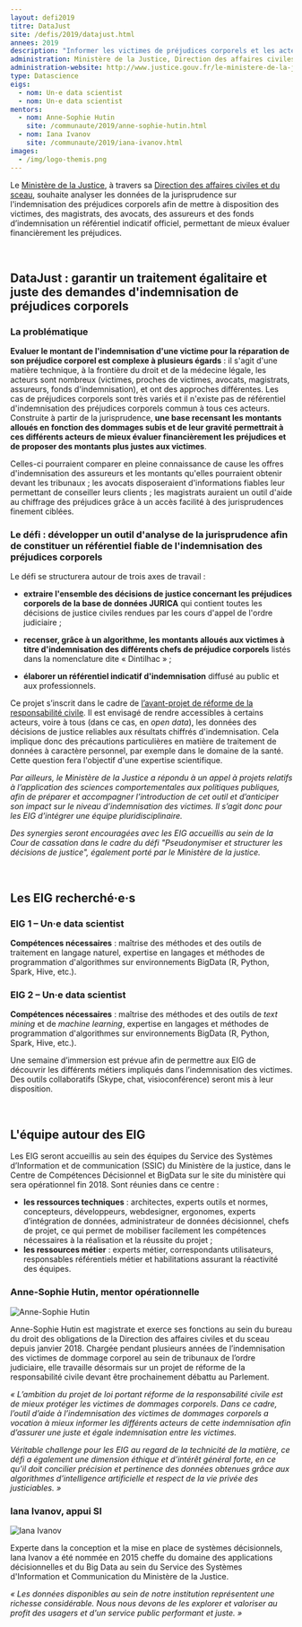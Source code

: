 ```yaml
---
layout: defi2019
titre: DataJust
site: /defis/2019/datajust.html
annees: 2019
description: "Informer les victimes de préjudices corporels et les acteurs de l'indemnisation de préjudices en construisant un référentiel neutre et fiable des indemnisations "
administration: Ministère de la Justice, Direction des affaires civiles et du sceau
administration-website: http://www.justice.gouv.fr/le-ministere-de-la-justice-10017/direction-des-affaires-civiles-et-du-sceau-10023/
type: Datascience
eigs:
  - nom: Un·e data scientist
  - nom: Un·e data scientist
mentors: 
  - nom: Anne-Sophie Hutin
    site: /communaute/2019/anne-sophie-hutin.html
  - nom: Iana Ivanov
    site: /communaute/2019/iana-ivanov.html
images: 
  - /img/logo-themis.png
---
```


Le [Ministère de la Justice](http://www.justice.gouv.fr/), à travers sa
[Direction des affaires civiles et du
sceau](http://www.justice.gouv.fr/le-ministere-de-la-justice-10017/direction-des-affaires-civiles-et-du-sceau-10023/),
souhaite analyser les données de la jurisprudence sur l'indemnisation des préjudices corporels afin de mettre à
disposition des victimes, des magistrats, des avocats, des assureurs
et des fonds d’indemnisation un référentiel indicatif officiel, permettant de
mieux évaluer financièrement les préjudices.

<br/>

## DataJust : garantir un traitement égalitaire et juste des demandes d'indemnisation de préjudices corporels

### La problématique

**Evaluer le montant de l'indemnisation d'une victime pour la réparation de son préjudice corporel est
complexe à plusieurs égards** : il s'agit d'une matière technique, à la frontière du droit et de la médecine légale, les acteurs sont nombreux (victimes, proches de victimes, avocats, magistrats, assureurs, fonds d'indemnisation), et ont des approches différentes. Les cas de préjudices corporels sont très variés et il n'existe pas de référentiel d'indemnisation des
préjudices corporels commun à tous ces acteurs. Construite à partir de
la jurisprudence, **une base recensant les montants alloués en
fonction des dommages subis et de leur gravité permettrait à ces
différents acteurs de mieux évaluer financièrement les préjudices et
de proposer des montants plus justes aux victimes**.

Celles-ci pourraient comparer en pleine connaissance de cause les
offres d'indemnisation des assureurs et les montants qu'elles pourraient
obtenir devant les tribunaux ; les avocats disposeraient
d'informations fiables leur permettant de conseiller leurs clients ;
les magistrats auraient un outil d'aide au chiffrage des préjudices
grâce à un accès facilité à des jurisprudences finement ciblées.

### Le défi : développer un outil d'analyse de la jurisprudence afin de constituer un référentiel fiable de l'indemnisation des préjudices corporels 

Le défi se structurera autour de trois axes de travail :

* **extraire l'ensemble des décisions de justice concernant les
  préjudices corporels de la base de données JURICA** qui contient
  toutes les décisions de justice civiles rendues par les cours d'appel de l'ordre judiciaire ;

* **recenser, grâce à un algorithme, les montants alloués aux victimes
  à titre d'indemnisation des différents chefs de préjudice
  corporels** listés dans la nomenclature dite « Dintilhac » ;

* **élaborer un référentiel indicatif d'indemnisation** diffusé au
  public et aux professionnels.

Ce projet s’inscrit dans le cadre de [l’avant-projet de réforme de la
responsabilité
civile](http://www.presse.justice.gouv.fr/archives-discours-10093/discours-de-2017-12856/projet-de-reforme-de-la-responsabilite-civile-29780.html).
Il est envisagé de rendre accessibles à certains acteurs, voire à tous (dans ce cas, en _open data_), les données des décisions de
justice reliables aux résultats chiffrés d'indemnisation. Cela implique donc des précautions particulières en matière de traitement de données à caractère personnel, par exemple dans le domaine de la santé. Cette question fera l'objectif d'une expertise scientifique.

_Par ailleurs, le Ministère de la Justice a répondu à un appel à projets relatifs à
l’application des sciences comportementales aux politiques publiques,
afin de préparer et accompagner l’introduction de cet outil et
d’anticiper son impact sur le niveau d’indemnisation des victimes. Il
s’agit donc pour les EIG d’intégrer une équipe pluridisciplinaire._

_Des synergies seront encouragées avec les EIG accueillis au sein de
la Cour de cassation dans le cadre du défi "Pseudonymiser et
structurer les décisions de justice", également porté par le Ministère
de la justice._

<br/>

## Les EIG recherché·e·s

### EIG 1 – Un·e data scientist

**Compétences nécessaires** : maîtrise des méthodes et des outils de
traitement en langage naturel, expertise en langages et méthodes
de programmation d'algorithmes sur environnements BigData (R, Python,
Spark, Hive, etc.).

### EIG 2 – Un·e data scientist

**Compétences nécessaires** : maîtrise des méthodes et des outils de
_text mining_ et de _machine learning_, expertise en langages et
méthodes de programmation d'algorithmes sur environnements BigData (R,
Python, Spark, Hive, etc.).

Une semaine d’immersion est prévue afin de permettre aux EIG de
découvrir les différents métiers impliqués dans l’indemnisation des
victimes. Des outils collaboratifs (Skype, chat, visioconférence)
seront mis à leur disposition.

<br/>

## L'équipe autour des EIG

Les EIG seront accueillis au sein des équipes du Service des Systèmes
d’Information et de communication (SSIC) du Ministère de la justice,
dans le Centre de Compétences Décisionnel et BigData sur le site du
ministère qui sera opérationnel fin 2018. Sont réunies dans ce
centre :
* **les ressources techniques** : architectes, experts outils et normes,
  concepteurs, développeurs, webdesigner, ergonomes, experts
  d’intégration de données, administrateur de données décisionnel,
  chefs de projet, ce qui permet de mobiliser facilement les
  compétences nécessaires à la réalisation et la réussite du projet ;
* **les ressources métier** : experts métier, correspondants utilisateurs,
  responsables référentiels métier et habilitations assurant la
  réactivité des équipes.

### Anne-Sophie Hutin, mentor opérationnelle

![Anne-Sophie Hutin](/img/communaute/anne-sophie-hutin.png)

Anne-Sophie Hutin est magistrate et exerce ses fonctions au sein du
bureau du droit des obligations de la Direction des affaires civiles
et du sceau depuis janvier 2018. Chargée pendant plusieurs années de
l’indemnisation des victimes de dommage corporel au sein de tribunaux
de l’ordre judiciaire, elle travaille désormais sur un projet de
réforme de la responsabilité civile devant être prochainement débattu
au Parlement.

_« L’ambition du projet de loi portant réforme de la responsabilité
civile est de mieux protéger les victimes de dommages corporels. Dans
ce cadre, l’outil d’aide à l’indemnisation des victimes de dommages
corporels a vocation à mieux informer les différents acteurs de cette
indemnisation afin d’assurer une juste et égale indemnisation entre
les victimes._

_Véritable challenge pour les EIG au regard de la technicité de la
matière, ce défi a également une dimension éthique et d’intérêt
général forte, en ce qu’il doit concilier précision et pertinence des
données obtenues grâce aux algorithmes d’intelligence artificielle et
respect de la vie privée des justiciables. »_

### Iana Ivanov, appui SI

![Iana Ivanov](/img/communaute/iana-ivanov.jpg)

Experte dans la conception et la mise en place de systèmes
décisionnels, Iana Ivanov a été nommée en 2015 cheffe du domaine des
applications décisionnelles et du Big Data au sein du Service des
Systèmes d'Information et Communication du Ministère de la Justice.

_« Les données disponibles au sein de notre institution représentent
une richesse considérable. Nous nous devons de les explorer et
valoriser au profit des usagers et d'un service public performant et
juste. »_
